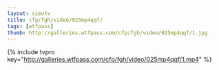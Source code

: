 ```yaml
--- 
layout: sieutv
title: cfp/fgh/video/025mp4qqf/
tags: [wtfpass]
thumb: http://galleries.wtfpass.com/cfp/fgh/video/025mp4qqf/1.jpg
---
```

{% include tvpro key="http://galleries.wtfpass.com/cfp/fgh/video/025mp4qqf/1.mp4" %} 
